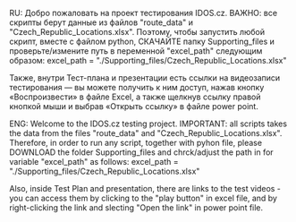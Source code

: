 RU:
Добро пожаловать на проект тестирования IDOS.cz.
ВАЖНО: все скрипты берут данные из файлов "route_data" и "Czech_Republic_Locations.xlsx". Поэтому, чтобы запустить любой скрипт, вместе с файлом python, СКАЧАЙТЕ папку Supporting_files и проверьте/измените путь в переменной "excel_path" следующим образом: excel_path = "./Supporting_files/Czech_Republic_Locations.xlsx"

Также, внутри Тест-плана и презентации есть ссылки на видеозаписи тестирования — вы можете получить к ним доступ, нажав кнопку «Воспроизвести» в файле Excel, а также щелкнув ссылку правой кнопкой мыши и выбрав «Открыть ссылку» в файле power point.

ENG:
Welcome to the IDOS.cz testing project.
IMPORTANT: all scripts takes the data from the files "route_data" and "Czech_Republic_Locations.xlsx". Therefore, in order to run any script, together with pyhon file, please DOWNLOAD the folder Supporting_files and chrck/adjust the path in for variable "excel_path" as follows: excel_path = "./Supporting_files/Czech_Republic_Locations.xlsx"

Also, inside Test Plan and presentation, there are links to the test videos - you can access them by clicking to the "play button" in excel file, and by right-clicking the link and slecting "Open the link" in power point file.
